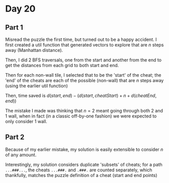 # Day 20

## Part 1

Misread the puzzle the first time, but turned out to be a happy accident. I first created a util function that generated vectors to explore that are $n$ steps away (Manhattan distance).

Then, I did 2 BFS traversals, one from the start and another from the end to get the distances from each grid to both start and end.

Then for each non-wall tile, I selected that to be the 'start' of the cheat; the 'end' of the cheats are each of the possible (non-wall) that are $n$ steps away (using the earlier util function)

Then, time saved is $d(start,end) - (d(start, cheatStart) + n + d(cheatEnd, end))$

The mistake I made was thinking that $n=2$ meant going through both 2 and 1 wall, when in fact (in a classic off-by-one fashion) we were expected to only consider 1 wall.

## Part 2

Because of my earlier mistake, my solution is easily extensible to consider $n$ of any amount.

Interestingly, my solution considers duplicate 'subsets' of cheats; for a path `...###...`, the cheats `...###.` and `.###.` are counted separately, which thankfully, matches the puzzle definition of a cheat (start and end points)